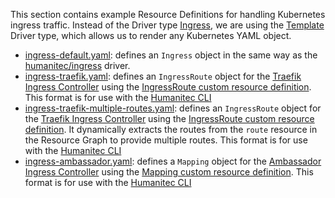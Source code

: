 This section contains example Resource Definitions for handling Kubernetes ingress traffic.
Instead of the Driver type [Ingress](https://developer.humanitec.com/integration-and-extensions/drivers/k8-drivers/ingress/), we are using the [Template](https://developer.humanitec.com/integration-and-extensions/drivers/generic-drivers/template/) Driver type, which allows us to render any Kubernetes YAML object. 

* [ingress-default.yaml](ingress-default.yaml): defines an `Ingress` object in the same way as the [humanitec/ingress](https://developer.humanitec.com/integration-and-extensions/drivers/k8-drivers/ingress/) driver.
* [ingress-traefik.yaml](ingress-traefik.yaml): defines an `IngressRoute` object for the [Traefik Ingress Controller](https://doc.traefik.io/traefik/) using the [IngressRoute custom resource definition](https://doc.traefik.io/traefik/providers/kubernetes-crd/). This format is for use with the [Humanitec CLI](https://developer.humanitec.com/platform-orchestrator/cli/)
* [ingress-traefik-multiple-routes.yaml](./ingress-traefik-multiple-routes.yaml): defines an `IngressRoute` object for the [Traefik Ingress Controller](https://doc.traefik.io/traefik/) using the [IngressRoute custom resource definition](https://doc.traefik.io/traefik/providers/kubernetes-crd/). It dynamically extracts the routes from the `route` resource in the Resource Graph to provide multiple routes. This format is for use with the [Humanitec CLI](https://developer.humanitec.com/platform-orchestrator/cli/)
* [ingress-ambassador.yaml](ingress-ambassador.yaml): defines a `Mapping` object for the [Ambassador Ingress Controller](https://www.getambassador.io/docs/emissary/latest/topics/running/ingress-controller) using the [Mapping custom resource definition](https://www.getambassador.io/docs/edge-stack/latest/topics/using/intro-mappings). This format is for use with the [Humanitec CLI](https://developer.humanitec.com/platform-orchestrator/cli/)